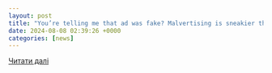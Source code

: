 ```yaml
---
layout: post
title: "You’re telling me that ad was fake? Malvertising is sneakier than ever"
date: 2024-08-08 02:39:26 +0000
categories: [news]
---
```


[Читати далі](https://securitybrief.com.au/story/you-re-telling-me-that-ad-was-fake-malvertising-is-sneakier-than-ever)
